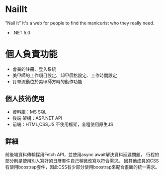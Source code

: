 # NailIt
"Nail It" It's a web for people to find the manicurist who they really need.
* .NET 5.0

# 個人負責功能
* 會員的註冊、登入系統
* 美甲師的工作項目設定、卸甲價格設定、工作時間設定
* 訂單流動位於美甲師方時的動作功能

## 個人技術使用
* 資料庫：MS SQL
* 後端 架構：ASP.NET API
* 前端：HTML,CSS,JS 不使用框架，全程使用原生JS

## 詳細
前後端資料傳輸採用Fetch API，並使用async await解決資料延遲問題，
行程的部分則是使用別人寫好的日曆套件自己稍微改寫以符合需求。
因其他成員的CSS有使用boostrap套件，因此CSS有少部分使用boostrap來配合畫面的統一需求。
